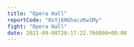 ```yaml
---
title: "Opera Hall"
reportCode: "8xYj6HGhaczKw1My"
fight: "Opera Hall"
date: 2021-09-08T20:17:22.766000+00:00
---
```

